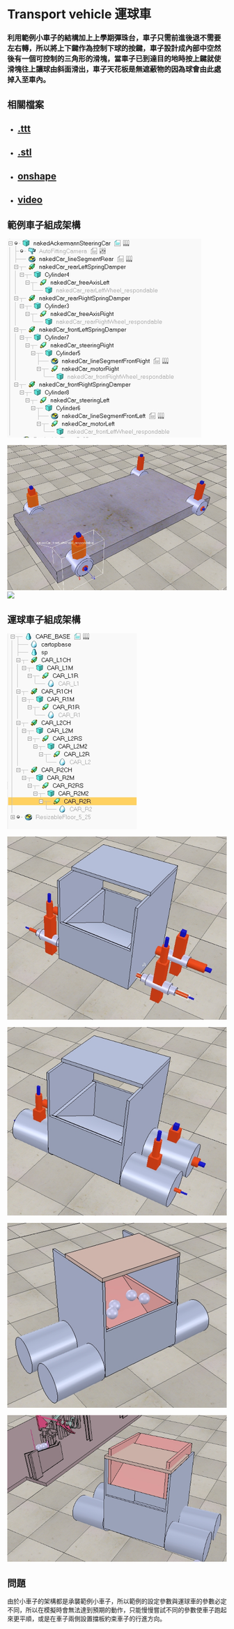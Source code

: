 # Transport vehicle 運球車

### 利用範例小車子的結構加上上學期彈珠台，車子只需前進後退不需要左右轉，所以將上下鍵作為控制下球的按鍵，車子設計成內部中空然後有一個可控制的三角形的滑塊，當車子已到達目的地時按上鍵就使滑塊往上讓球由斜面滑出，車子天花板是無遮蔽物的因為球會由此處掉入至車內。

## 相關檔案

* ## [.ttt](https://github.com/s40523145/cd2018/blob/gh-pages/%E6%9C%9F%E6%9C%AB%E6%88%90%E6%9E%9C/Transport%20vehicle.ttt)
* ## [.stl](https://github.com/s40523145/cd2018/blob/gh-pages/%E6%9C%9F%E6%9C%AB%E6%88%90%E6%9E%9C/Transport%20vehicle%20%281%29.stl)
* ## [onshape](https://cad.onshape.com/documents/11f3cea34e6bdae2284581dd/w/4396dac5599cf68dae98f831/e/aaf1d22897c00d116ba719c9)
* ## [video](https://www.youtube.com/watch?v=1pNd9sfPcZM)

## 範例車子組成架構

![](../assets/擷取_2018_06_15_23_40_37_626.jpg)

![](../assets/擷取_2018_06_15_23_40_12_899.jpg)![](/assets/擷取_2018_06_15_23_39_49_346.jpg)

## 運球車子組成架構

![](../assets/擷取_2018_06_15_23_34_50_262.jpg)

![](../assets/擷取_2018_06_15_23_34_34_397.jpg)

![](../assets/擷取_2018_06_15_23_35_27_832.jpg)

![](../assets/擷取_2018_06_15_23_59_06_7.jpg)

![](../assets/擷取_2018_06_16_00_00_52_762.jpg)

## 問題

由於小車子的架構都是承襲範例小車子，所以範例的設定參數與運球車的參數必定不同，所以在模擬時會無法達到預期的動作，只能慢慢嘗試不同的參數使車子跑起來更平順，或是在車子兩側設置擋板約束車子的行進方向。

